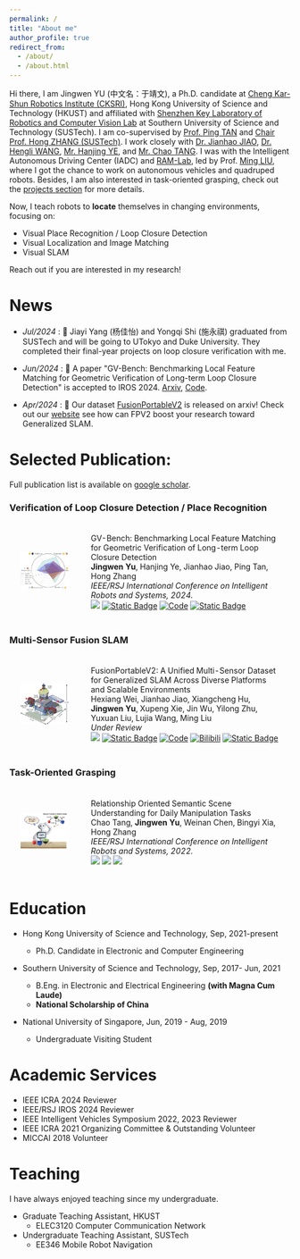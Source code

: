 ```yaml
---
permalink: /
title: "About me"
author_profile: true
redirect_from: 
  - /about/
  - /about.html
---
```


Hi there, I am Jingwen YU (中文名：于靖文), a Ph.D. candidate at [Cheng Kar-Shun Robotics Institute (CKSRI)](https://ri.hkust.edu.hk/), Hong Kong University of Science and Technology (HKUST) and affiliated with [Shenzhen Key Laboratory of Robotics and Computer Vision Lab](https://rcvlab.eee.sustech.edu.cn/) at Southern University of Science and Technology (SUSTech). I am co-supervised by [Prof. Ping TAN](https://ece.hkust.edu.hk/pingtan) and [Chair Prof. Hong ZHANG (SUSTech)](https://eee.sustech.edu.cn/?view=%E5%BC%A0%E5%AE%8F&jsid=18&lang=en). I work closely with [Dr. Jianhao JIAO](https://gogojjh.github.io/), [Dr. Hengli WANG](https://hlwang1124.github.io/), [Mr. Hanjing YE](https://medlartea.github.io/), and [Mr. Chao TANG](https://mkt1412.github.io/). I was with the Intelligent Autonomous Driving Center (IADC) and [RAM-Lab](https://ram-lab.com/), led by Prof. [Ming LIU](https://facultyprofiles.hkust-gz.edu.cn/faculty-personal-page/LIU-Ming/eelium), where I got the chance to work on autonomous vehicles and quadruped robots. Besides, I am also interested in task-oriented grasping, check out the [projects section](/projects/) for more details.

Now, I teach robots to **locate** themselves in changing environments, focusing on:
- Visual Place Recognition / Loop Closure Detection
- Visual Localization and Image Matching
- Visual SLAM

Reach out if you are interested in my research!

News
======
- *Jul/2024* : 🎉 Jiayi Yang (杨佳怡) and Yongqi Shi (施永祺) graduated from SUSTech and will be going to UTokyo and Duke University. They completed their final-year projects on loop closure verification with me.

- *Jun/2024* : 🎉 A paper "GV-Bench: Benchmarking Local Feature Matching for Geometric Verification of Long-term Loop Closure Detection" is accepted to IROS 2024. [Arxiv](https://arxiv.org/abs/2407.11736), [Code](https://github.com/jarvisyjw/GV-Bench).

- *Apr/2024* : 🎉 Our dataset [FusionPortableV2](https://arxiv.org/abs/2404.08563) is released on arxiv! Check out our [website](https://fusionportable.github.io/dataset/fusionportable_v2/) see how can FPV2 boost your research toward Generalized SLAM.

Selected Publication:
======
Full publication list is available on [google scholar](https://scholar.google.com/citations?user=fu52r0cAAAAJ&hl=zh-CN).
<!-- ## Loop Closure / Place Recognition Verification -->
<html>
  <h3>Verification of Loop Closure Detection / Place Recognition</h3>
    <table style="width:100%;border:0px;border-spacing:0px;border-collapse:separate;margin-right:auto;margin-left:auto;">
          <tr onmouseout="nightsight_stop()" onmouseover="nightsight_start()">
            <td style="padding:20px;width:25%;vertical-align:middle;border-left-style:none;border-bottom-style:none;border-top-style:none;border-right-style:none">
              <img src="../images/gvbench.jpg" alt="hpp" style="border-style: none" >
            </td>
            <td style="padding:20px;width:75%;vertical-align:middle;border-left-style:none;border-bottom-style:none;border-top-style:none;border-right-style:none">
                <papertitle>GV-Bench: Benchmarking Local Feature Matching for Geometric Verification of Long-term Loop Closure Detection
                </papertitle>
              <br>
                <strong>Jingwen Yu</strong>, Hanjing Ye, Jianhao Jiao, Ping Tan, Hong Zhang
              <br>
              <em>IEEE/RSJ International Conference on Intelligent Robots and Systems, 2024.</em><br>
              <!-- <a href="https://ieeexplore.ieee.org/document/10243098">Paper</a> / -->
              <a href="https://arxiv.org/abs/2407.11736"><img src="https://img.shields.io/badge/ArXiv-2407.11736-004088.svg"/></a>
              <a href="https://jarvisyjw.github.io/GV-Bench/"><img alt="Static Badge" src="https://img.shields.io/badge/Project-Page-blue?style=flat"></a>
              <a href="https://github.com/jarvisyjw/GV-Bench"><img alt="Code" src="https://img.shields.io/github/stars/jarvisyjw/GV-Bench" /></a>
              <a href="https://mp.weixin.qq.com/s/edUw7vLep0zmve0Uj3IzkQ"><img alt="Static Badge" src="https://img.shields.io/badge/中文介绍（by 3D视觉之心）-blue?style=flat"></a>
              <!-- <a href="https://youtu.be/VtQGvuDZSec"><img alt="Youtube" src="https://img.shields.io/badge/Video-Youtube-red"/></a> -->
              <!-- <a href="https://www.bilibili.com/video/BV1By421v7S8"><img alt="Bilibili" src="https://img.shields.io/badge/Video-Bilibili-blue"/></a> -->
            </td>
          </tr>
    </table>
  <h3>Multi-Sensor Fusion SLAM</h3>
    <table style="width:100%;border:0px;border-spacing:0px;border-collapse:separate;margin-right:auto;margin-left:auto;">
      <tr onmouseout="nightsight_stop()" onmouseover="nightsight_start()">
        <td style="padding:20px;width:25%;vertical-align:middle;border-left-style:none;border-bottom-style:none;border-top-style:none;border-right-style:none">
          <img src="../images/fpv2.png" alt="hpp" style="border-style: none" >
        </td>
        <td style="padding:20px;width:75%;vertical-align:middle;border-left-style:none;border-bottom-style:none;border-top-style:none;border-right-style:none">
            <papertitle>FusionPortableV2: A Unified Multi-Sensor Dataset for Generalized SLAM Across Diverse Platforms and Scalable Environments
            </papertitle>
          <br>
            Hexiang Wei, Jianhao Jiao, Xiangcheng Hu, <strong>Jingwen Yu</strong>, Xupeng Xie, Jin Wu, Yilong Zhu, Yuxuan Liu, Lujia Wang, Ming Liu
          <br>
          <em>Under Review</em><br>
          <!-- <a href="https://ieeexplore.ieee.org/document/10243098">Paper</a> / -->
          <a href="https://arxiv.org/abs/2404.08563"><img src="https://img.shields.io/badge/ArXiv-2403.10821-004088.svg"/></a>
          <a href="https://fusionportable.github.io/dataset/fusionportable_v2/"><img alt="Static Badge" src="https://img.shields.io/badge/Project-Page-blue?style=flat"></a>
          <a href="https://github.com/fusionportable"><img alt="Code" src="https://img.shields.io/github/stars/fusionportable"></a>
          <a href="https://www.bilibili.com/video/BV1YT421m7VG/?vd_source=d3db6b42a5234397edfd9fe138b66f53"><img alt="Bilibili" src="https://img.shields.io/badge/Video-Bilibili-blue"/></a>
          <a href="https://mp.weixin.qq.com/s/ltE1skOC4Bb1ECUh4PChNA"><img alt="Static Badge" src="https://img.shields.io/badge/中文介绍（by 自动驾驶专栏）-blue?style=flat"></a>
        </td>
      </tr>
    </table>
  <h3>Task-Oriented Grasping</h3>
    <table style="width:100%;border:0px;border-spacing:0px;border-collapse:separate;margin-right:auto;margin-left:auto;">
      <tr onmouseout="nightsight_stop()" onmouseover="nightsight_start()">
        <td style="padding:20px;width:25%;vertical-align:middle;border-left-style:none;border-bottom-style:none;border-top-style:none;border-right-style:none">
          <img src="../images/grasping.png" alt="hpp" style="border-style: none" >
        </td>
        <td style="padding:20px;width:75%;vertical-align:middle;border-left-style:none;border-bottom-style:none;border-top-style:none;border-right-style:none">
            <papertitle>Relationship Oriented Semantic Scene Understanding for Daily Manipulation Tasks
            </papertitle>
          <br>
            Chao Tang, <strong>Jingwen Yu</strong>, Weinan Chen, Bingyi Xia, Hong Zhang
          <br>
          <em>IEEE/RSJ International Conference on Intelligent Robots and Systems, 2022.</em><br>
          <a href="https://ieeexplore.ieee.org/abstract/document/9981960"><img src="https://img.shields.io/badge/IEEE/RSJ-Paper-004088"></a>
          <!-- <a href="https://arxiv.org/abs/2404.08563"><img src="https://img.shields.io/badge/ArXiv-2403.10821-004088.svg"/></a> -->
          <!-- <a href="https://github.com/fusionportable"><img alt="Code" src="https://img.shields.io/github/stars/fusionportable"></a> -->
          <a href="https://docs.google.com/presentation/d/10UzGuVYANGRN6nSMplZWPKoEPs4NUu-XantlLYUSQsg/edit#slide=id.g14b6bc499f4_4_35"><img src="https://img.shields.io/badge/Slides-grey"></a>
          <a href="https://drive.google.com/file/d/1wL3XmJt_-VYIq7cO1lMo0I09TyBVkuGw/view"><img src="https://img.shields.io/badge/Video-grey"></a>
        </td>
      </tr>
  </table>
</html>

Education
======
- Hong Kong University of Science and Technology, Sep, 2021-present
  - Ph.D. Candidate in Electronic and Computer Engineering

- Southern University of Science and Technology, Sep, 2017- Jun, 2021
  - B.Eng. in Electronic and Electrical Engineering **(with Magna Cum Laude)**
  - **National Scholarship of China**

- National University of Singapore, Jun, 2019 - Aug, 2019
  - Undergraduate Visiting Student

Academic Services
======
- IEEE ICRA 2024 Reviewer
- IEEE/RSJ IROS 2024 Reviewer
- IEEE Intelligent Vehicles Symposium 2022, 2023 Reviewer
- IEEE ICRA 2021 Organizing Committee & Outstanding Volunteer
- MICCAI 2018 Volunteer

Teaching
======
I have always enjoyed teaching since my undergraduate.
- Graduate Teaching Assistant, HKUST
  - ELEC3120 Computer Communication Network
- Undergraduate Teaching Assistant, SUSTech
  - EE346 Mobile Robot Navigation
